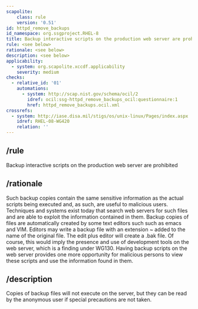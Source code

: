 ```yaml
---
scapolite:
    class: rule
    version: '0.51'
id: httpd_remove_backups
id_namespace: org.ssgproject.RHEL-8
title: Backup interactive scripts on the production web server are prohibited
rule: <see below>
rationale: <see below>
description: <see below>
applicability:
  - system: org.scapolite.xccdf.applicability
    severity: medium
checks:
  - relative_id: '01'
    automations:
      - system: http://scap.nist.gov/schema/ocil/2
        idref: ocil:ssg-httpd_remove_backups_ocil:questionnaire:1
        href: httpd_remove_backups.ocil.xml
crossrefs:
  - system: http://iase.disa.mil/stigs/os/unix-linux/Pages/index.aspx
    idref: RHEL-08-WG420
    relation: ''
---
```



## /rule

Backup interactive scripts on the production web server are prohibited

## /rationale

Such
backup copies contain the same sensitive information as the actual
scripts being executed and, as such, are useful to malicious users.
Techniques and systems exist today that search web servers for such
files and are able to exploit the information contained in them. Backup
copies of files are automatically created by some text editors such such
as emacs and VIM. Editors may write a backup file with an extension \~
added to the name of the original file. The edit plus editor will create
a .bak file. Of course, this would imply the presence and use of
development tools on the web server, which is a finding under WG130.
Having backup scripts on the web server provides one more opportunity
for malicious persons to view these scripts and use the information
found in them.

## /description

Copies
of backup files will not execute on the server, but they can be read by
the anonymous user if special precautions are not taken.
